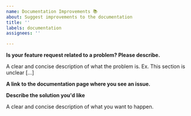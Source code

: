```yaml
---
name: Documentation Improvements 📚
about: Suggest improvements to the documentation
title: ''
labels: documentation
assignees: ''

---
```


**Is your feature request related to a problem? Please describe.**

A clear and concise description of what the problem is. Ex. This section is unclear [...]

**A link to the documentation page where you see an issue.**


**Describe the solution you'd like**

A clear and concise description of what you want to happen.
